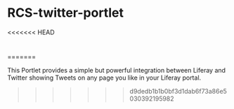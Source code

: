 #
# RCS-twitter-portlet
<<<<<<< HEAD
# 
=======

This Portlet provides a simple but powerful integration between Liferay and Twitter showing Tweets on any page you like in your Liferay portal.
>>>>>>> d9dedb1b1b0bf3d1dab6f73a86e5030392195982

